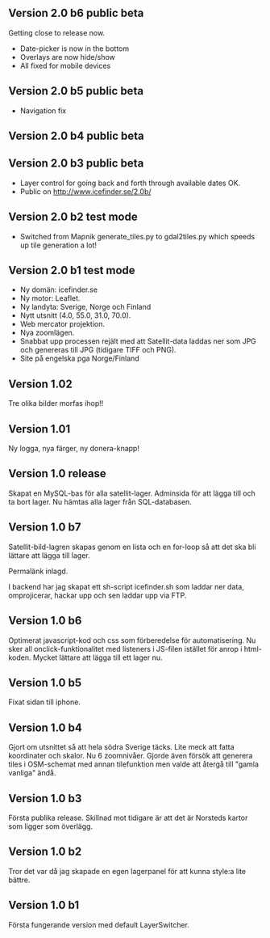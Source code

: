 ## Version 2.0 b6 public beta

Getting close to release now.

* Date-picker is now in the bottom
* Overlays are now hide/show
* All fixed for mobile devices

## Version 2.0 b5 public beta

* Navigation fix


## Version 2.0 b4 public beta


## Version 2.0 b3 public beta

* Layer control for going back and forth through available dates OK.
* Public on http://www.icefinder.se/2.0b/

## Version 2.0 b2 test mode

* Switched from Mapnik generate_tiles.py to gdal2tiles.py which speeds up tile generation a lot!

## Version 2.0 b1 test mode

* Ny domän: icefinder.se
* Ny motor: Leaflet.
* Ny landyta: Sverige, Norge och Finland
* Nytt utsnitt (4.0, 55.0, 31.0, 70.0).
* Web mercator projektion.
* Nya zoomlägen.
* Snabbat upp processen rejält med att Satellit-data laddas ner som JPG och genereras till JPG (tidigare TIFF och PNG).
* Site på engelska pga Norge/Finland

## Version 1.02

Tre olika bilder morfas ihop!!


## Version 1.01 

Ny logga, nya färger, ny donera-knapp!


## Version 1.0 release 

Skapat en MySQL-bas för alla satellit-lager.
Adminsida för att lägga till och ta bort lager.
Nu hämtas alla lager från SQL-databasen.


## Version 1.0 b7 

Satellit-bild-lagren skapas genom en lista och en for-loop så att det ska bli lättare att lägga till lager.

Permalänk inlagd.

I backend har jag skapat ett sh-script icefinder.sh som laddar ner data, omprojicerar, hackar upp och sen laddar upp via FTP.

## Version 1.0 b6 

Optimerat javascript-kod och css som förberedelse för automatisering. Nu sker all onclick-funktionalitet med listeners i JS-filen istället för anrop i html-koden. Mycket lättare att lägga till ett lager nu.


## Version 1.0 b5 

Fixat sidan till iphone.


## Version 1.0 b4

Gjort om utsnittet så att hela södra Sverige täcks. Lite meck att fatta koordinater och skalor. Nu 6 zoomnivåer. Gjorde även försök att generera tiles i OSM-schemat med annan tilefunktion men valde att återgå till "gamla vanliga" ändå.

 
## Version 1.0 b3

Första publika release. Skillnad mot tidigare är att det är Norsteds kartor som ligger som överlägg.


## Version 1.0 b2

Tror det var då jag skapade en egen lagerpanel för att kunna style:a lite bättre.


## Version 1.0 b1

Första fungerande version med default LayerSwitcher.